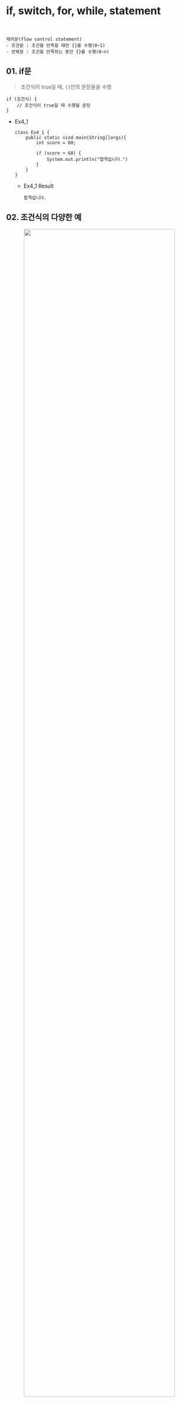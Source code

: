 # **if, switch, for, while, statement**
  
<br>
    
    제어문(flow control statement)
    - 조건문 : 조건을 만족할 때만 {}를 수행(0~1) 
    - 반복문 : 조건을 만족하는 동안 {}를 수행(0~n)
     
## 01. if문
> 조건식이 true일 때, ```{}```안의 문장들을 수행
```
if (조건식) {
    // 조건식이 true일 때 수행될 문장
}
```
- Ex4_1
    ```
    class Ex4_1 {
        public static viod main(String[]args){
            int score = 80;

            if (score > 60) {
                System.out.println("합격입니다.")
            }
        }
    }
    ```

  - Ex4_1 Result
    ```
    합격입니다.
    ```

## 02. 조건식의 다양한 예

<center> 
    <img src="./image/Chap4_2.PNG" height=90% width=90%>
</center>

- Ex4_2
    ```
    class Ex4_2 {
        public static viod main(String[]args){
            int x = 0;
            System.out.printf("x=%d 일 때, 참인 것은%n", x);

            if(x==0) System.out.println("x==0");
            if(x!=0) System.out.println("x!=0");
            if(!(x==0)) System.out.println("!(x==0)");
            if(!(x!=0)) System.out.println("!(x!=0)");

            x = 1;
            System.out.printf("x=%d 일 때, 참인 것은%n", x);

            if(x==0) System.out.println("x==0");
            if(x!=0) System.out.println("x!=0");
            if(!(x==0)) System.out.println("!(x==0)");
            if(!(x!=0)) System.out.println("!(x!=0)");
        }
    }
    ```

  - Ex4_2 Result
    ```
    x=0 일 때, 참인 것은 x==0
    !(x!=0)
    x=1 일 때, 참인 것은 x==0
    !(x==0)
    ```

## 03. 블럭 ```{}```

> 여러 문장을 하나로 묶어주는 것

<center> 
    <img src="./image/Chap4_3.PNG" height=90% width=90%>
</center>  

- 블럭 내의 문장이 하나인 경우 ```{}``` 를 생략할 수 있음  
  ```
  if (score > 60)
    System.out.println("합격")  // if문에 속한 문장
    System.out.println("탈락")  // if문에 속하지 않은 문장
  ```

## 04. if-else문

> 둘 중의 하나 - 조건식이 참일 때와 거짓일 때로 나눠서 처리
```
if (조건식) {
    // 조건식이 true일 때 수행될 문장
} else {
    // 조건식이 false일 때 수행될 문장
}
```
- Ex4_3
    ```
    import java.util.Scanner;

    class Ex4_3 {
        public static viod main(String[]args){
            System.out.print("숫자를 하나 입력하세요.>");
            Scanner scanner = new Scanner(System.in);
            int input = scanner.nextInt(); 
            // 화면을 통해 입력받은 숫자를 input에 저장

            if(input==0) {
                System.out.println("입력하신 숫자는 0입니다.");	
            } else { // input!=0인 경우
                System.out.println("입력하신 숫자는 0이 아닙니다.");
            }
        }
    }
    ```

  - Ex4_3 Result
    ```
    숫자를 하나 입력하세요.>5
    입력하신 숫자는 0이 아닙니다.
    ```
    ```
    숫자를 하나 입력하세요.>0
    입력하신 숫자는 0입니다.
    ```

<br>
<hr>
<br>

## 05. if-else if문
> 여러 개 중의 하나 - 여러 개의 조건식을 포함한 조건식
```
if (조건식1) {
    // 조건식1의 연산 결과가 true일 때 수행될 문장
} else if (조건식2) {
    // 조건식2의 연산 결과가 true일 때 수행될 문장
} else if (조건식3) {  // 여러 개의 else if 사용가능
    // 조건식3의 연산 결과가 true일 때 수행될 문장
} else {  // 마지막은 보통 else블럭으로 끝나며, 생략가능
    // 위의 어느 조건식도 만족하지 않을 때 수행될 문장
}
```

## 06. if-else if문 예제
- Ex4_4
    ```
    import java.util.Scanner;

    class Ex4_4 {
        public static viod main(String[]args){
            int score  = 0;   // 점수를 저장하기 위한 변수
            char grade =' ';  // 학점을 저장하기 위한 변수. 공백으로 초기화한다.

            System.out.print("점수를 입력하세요.>");
            Scanner scanner = new Scanner(System.in);
            score = scanner.nextInt(); // 화면을 통해 입력받은 숫자를 score에 저장

            if (score >= 90) {         // score가 90점 보다 같거나 크면 A학점
                grade = 'A';             
            } else if (score >=80) {   // score가 80점 보다 같거나 크면 B학점 
                grade = 'B'; 
            } else if (score >=70) {   // score가 70점 보다 같거나 크면 C학점 
                grade = 'C'; 
            } else {                   // 나머지는 D학점
                grade = 'D'; 
            }
            System.out.println("당신의 학점은 "+ grade +"입니다.");
        }
    }
    ```

  - Ex4_4 Result
    ```
    점수를 입력하세요.>70
    당신의 학점은 C입니다.
    ```
    ```
    점수를 입력하세요.>63
    당신의 학점은 D입니다.
    ```

## 07. 중첩 if문
> if문 안의 if, 중첩횟수는 제약 없음
```
if (조건식1) {
    // 조건식1의 연산결과가 true일 때 수행될 문장
    if (조건식2) {
        // 조건식1과 조건식2가 모두 true 일 때 수행될 문장
    } else {
        // 조건식1이 true, 조건식2가 false일 때 수행될 문장
    }
} else {
    조건식1이 false일 때 수행되는 문장
}
```
- 괄호가 생략되었을 때 ```else {}```는 가까운 ```if```문에 속한 것으로 간주되기 때문에 생략에 주의해야함


## 08. 중첩 if문 예제
- Ex4_5
    ```
    import java.util.Scanner;

    class Ex4_5 {
        public static viod main(String[]args){
            int  score = 0;
            char grade = ' ', opt = '0';

            System.out.print("점수를 입력해주세요.>");

            Scanner scanner = new Scanner(System.in);
            score = scanner.nextInt(); // 화면을 통해 입력받은 점수를 score에 저장

            System.out.printf("당신의 점수는 %d입니다.%n", score);

            if (score >= 90) {           // score가 90점 보다 같거나 크면 A학점(grade)
                grade = 'A';
                if (score >= 98) {        // 90점 이상 중에서도 98점 이상은 A+
                    opt = '+';	
                } else if (score < 94) {  // 90점 이상 94점 미만은 A-
                    opt = '-';
                }
            } else if (score >= 80){     // score가 80점 보다 같거나 크면 B학점(grade)
                grade = 'B';
                if (score >= 88) {
                    opt = '+';
                } else if (score < 84)	{
                    opt = '-';
                }
            } else {                     // 나머지는 C학점(grade)
                grade = 'C';
            }	
            System.out.printf("당신의 학점은 %c%c입니다.%n", grade, opt);
        }
    }
    ```

  - Ex4_5 Result
    ```
    점수를 입력하세요.>81
    당신의 점수는 81입니다.
    당신의 학점은 B-입니다.
    ```
    ```
    점수를 입력하세요.>85
    당신의 점수는 85입니다.
    당신의 학점은 B0입니다.
    ```
    ```
    점수를 입력하세요.>100
    당신의 점수는 100입니다.
    당신의 학점은 A+입니다.
    ```

<br>
<hr>
<br>

## 09. switch문
> 처리해야 하는 겅우의 수가 많을 때 유용한 조건문
- 단 하나의 조건식으로 많은 경우의 수 처리 가능
- 표현 간결
- 제약조건이 있어 경우의 수가 많아도 어쩔 수 없이 if문으로 작성해야 하는 경우가 있음  
  1. 조건식을 계산
  2. 조건식의 결과와 일치하는 case문으로 이동
  3. 이후의 문장들을 수행
  4. break문이나 switch문의 끝을 만나면 switch문 전체를 탈출
<center> 
    <img src="./image/Chap4_9.PNG" height=90% width=90%>
</center>   


## 10. switch문의 제약조건
1. switch문의 조건식 결과는 **정수** 또는 **문자열**이어야 함
2. case문의 값은 정수 상수(문자 포함), 문자열만 가능, 중복되지 않아야 함  
   (변수는 안됨)

   ```
   public static viod main(String[]args){
       int num, result;
       final int ONE = 1;
        ...
       switch(result) {
           case '1':    // 문자 리터럴
           case ONE:    // 정수 상수
           case "YES":  // 문자열 리터럴(JDK 1.7부터 허용)
           case num:    // error : 변수 불가
           case 1.0:    // error : 실수 불가
                ...
       } 
   }
   ```

## 11. switch문의 제약조건 예제
- Ex4_6
    ```
    import java.util.Scanner;

    class Ex4_6 {
        public static viod main(String[]args){
            System.out.print("현재 월을 입력하세요.>");

            Scanner scanner = new Scanner(System.in);
            int month = scanner.nextInt();  // 화면을 통해 입력받은 숫자를 month에 저장

            switch(month) {
                case 3: 
                case 4: 
                case 5:
                    System.out.println("현재의 계절은 봄입니다.");
                    break;
                case 6: case 7: case 8:
                    System.out.println("현재의 계절은 여름입니다.");
                    break;
                case 9: case 10: case 11:
                    System.out.println("현재의 계절은 가을입니다.");
                    break;
                default:
        //		case 12:	case 1: case 2:
                    System.out.println("현재의 계절은 겨울입니다.");
        }
    }
    ```

  - Ex4_6 Result
    ```
    현재 월을 입력하세요.>3
    현재의 계절은 봄입니다.
    ```

<br>
<hr>
<br>

## 12. 임의의 정수만들기 Math.random()
> ```Math.random()``` : 0.0과 1.0사이의 임의의 ```double```값 반환
- 0.0 <= ```Math.random()``` < 1.0  
  1. 각 변에 3을 곱함
        ```
        0.0 * 3 <= Math.random() * 3 < 1.0 * 3
            0.0 <= Math.random() * 3 < 3.0
        ```
  2. 각 변을 ```int```형으로 변환
        ```
        (int)0.0 <= (int)(Math.random() * 3) < (int)3.0
               0 <= (int)(Math.random() * 3) < 3
        ```
  3. 각 변에 1 더함
        ```
        0 + 1 <= (int)(Math.random() * 3) + 1 < 3 + 1
            1 <= (int)(Math.random() * 3) + 1 < 4
        ```

- Ex4_7
    ```
    class Ex4_7 {
        public static viod main(String[]args){

            int num = 0;

            // 괄호{} 안의 내용을 5번 반복한다.
            for (int i = 1; i <= 5; i++) {
                num = (int) (Math.random() * 6) + 1;
                System.out.println(num);
		    }
        }
    }
    ```

  - Ex4_7 Result
    ```
    6
    1
    1
    5
    2
    ```

<br>
<hr>
<br>

Java의 정석 기초편 | 남궁성 | 도우출판